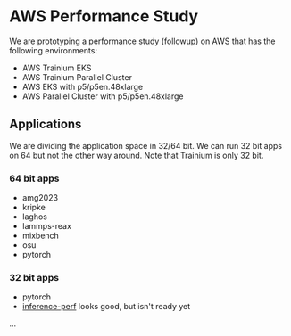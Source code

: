 # AWS Performance Study

We are prototyping a performance study (followup) on AWS that has the following environments:

- AWS Trainium EKS
- AWS Trainium Parallel Cluster
- AWS EKS with p5/p5en.48xlarge
- AWS Parallel Cluster with p5/p5en.48xlarge

## Applications

We are dividing the application space in 32/64 bit. We can run 32 bit apps on 64 but not the other way around. Note that Trainium is only 32 bit.

### 64 bit apps

- amg2023
- kripke
- laghos
- lammps-reax
- mixbench
- osu
- pytorch

### 32 bit apps

- pytorch
- [inference-perf](https://github.com/kubernetes-sigs/inference-perf/blob/main/docs/design.md#metrics-to-collect) looks good, but isn't ready yet

...
